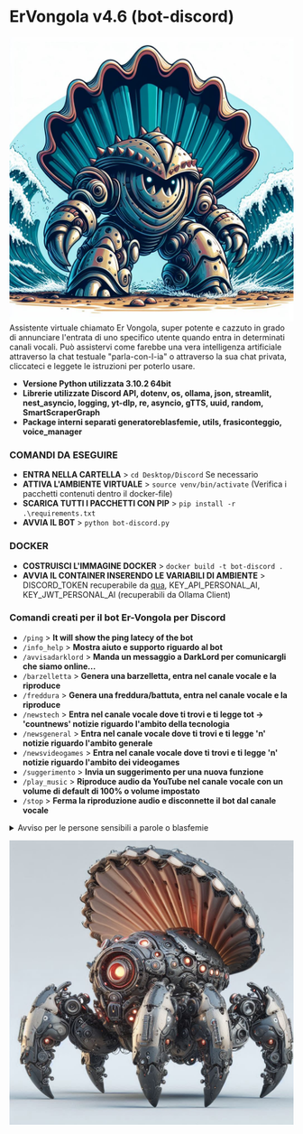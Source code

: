 # ErVongola v4.6 (bot-discord)
![Logo](immagine_profilo.jpg)
Assistente virtuale chiamato Er Vongola, super potente e cazzuto in grado di annunciare l'entrata di uno specifico utente quando entra in determinati canali vocali. Può assistervi come farebbe una vera intelligenza artificiale attraverso la chat testuale "parla-con-l-ia" o attraverso la sua chat privata, cliccateci e leggete le istruzioni per poterlo usare.

- **Versione Python utilizzata 3.10.2 64bit**
- **Librerie utilizzate Discord API, dotenv, os, ollama, json, streamlit, nest_asyncio, logging, yt-dlp, re, asyncio, gTTS, uuid, random, SmartScraperGraph**
- **Package interni separati generatoreblasfemie, utils, frasiconteggio, voice_manager**


### COMANDI DA ESEGUIRE
- **ENTRA NELLA CARTELLA** >  ```cd Desktop/Discord```
Se necessario
- **ATTIVA L'AMBIENTE VIRTUALE** >  ```source venv/bin/activate```
(Verifica i pacchetti contenuti dentro il docker-file)
- **SCARICA TUTTI I PACCHETTI CON PIP** >  ```pip install -r .\requirements.txt```
- **AVVIA IL BOT** >  ```python bot-discord.py```

### DOCKER
- **COSTRUISCI L'IMMAGINE DOCKER** >  ```docker build -t bot-discord .```
- **AVVIA IL CONTAINER INSERENDO LE VARIABILI DI AMBIENTE** >  DISCORD_TOKEN recuperabile da [qua](https://discord.com/developers/applications), KEY_API_PERSONAL_AI, KEY_JWT_PERSONAL_AI (recuperabili da Ollama Client)


### Comandi creati per il bot Er-Vongola per Discord
- ``` /ping ``` > **It will show the ping latecy of the bot**
- ``` /info_help ``` > **Mostra aiuto e supporto riguardo al bot**
- ``` /avvisadarklord ``` > **Manda un messaggio a DarkLord per comunicargli che siamo online...**
- ``` /barzelletta ``` > **Genera una barzelletta, entra nel canale vocale e la riproduce**
- ``` /freddura ``` > **Genera una freddura/battuta, entra nel canale vocale e la riproduce**
- ``` /newstech ``` > **Entra nel canale vocale dove ti trovi e ti legge tot -> 'countnews' notizie riguardo l'ambito della tecnologia**
- ``` /newsgeneral ``` > **Entra nel canale vocale dove ti trovi e ti legge 'n' notizie riguardo l'ambito generale**
- ``` /newsvideogames ``` > **Entra nel canale vocale dove ti trovi e ti legge 'n' notizie riguardo l'ambito dei videogames**
- ``` /suggerimento ``` > **Invia un suggerimento per una nuova funzione**
- ``` /play_music ``` > **Riproduce audio da YouTube nel canale vocale con un volume di default di 100% o volume impostato**
- ``` /stop ``` > **Ferma la riproduzione audio e disconnette il bot dal canale vocale**
<details>
  <summary>Avviso per le persone sensibili a parole o blasfemie</summary>
  
- ``` /bestemmia ``` > **Il Bot Er Vongola entrerà nel canale vocale e invierà un tot bestemmie causali**

</details>

![Copertina](ervongola-banner.jpeg)
